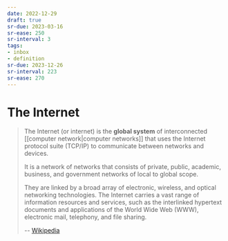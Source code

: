 ```yaml
---
date: 2022-12-29
draft: true
sr-due: 2023-03-16
sr-ease: 250
sr-interval: 3
tags:
- inbox
- definition
sr-due: 2023-12-26
sr-interval: 223
sr-ease: 270
---
```


# The Internet

> The Internet (or internet) is the **global system** of interconnected
> [[computer network|computer networks]] that uses the Internet protocol suite
> (TCP/IP) to communicate between networks and devices.
>
> It is a network of networks that consists of private, public, academic,
> business, and government networks of local to global scope.
>
> They are linked by a broad array of electronic, wireless, and optical
> networking technologies. The Internet carries a vast range of information
> resources and services, such as the interlinked hypertext documents and
> applications of the World Wide Web (WWW), electronic mail, telephony, and file
> sharing.
>
> -- [Wikipedia](https://en.wikipedia.org/wiki/Internet)
